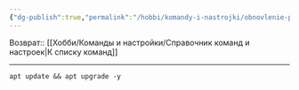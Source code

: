 ```yaml
---
{"dg-publish":true,"permalink":"/hobbi/komandy-i-nastrojki/obnovlenie-paketov/"}
---
```


Возврат:: [[Хобби/Команды и настройки/Справочник команд и настроек\|К списку команд]]

---
```shell
apt update && apt upgrade -y
```
